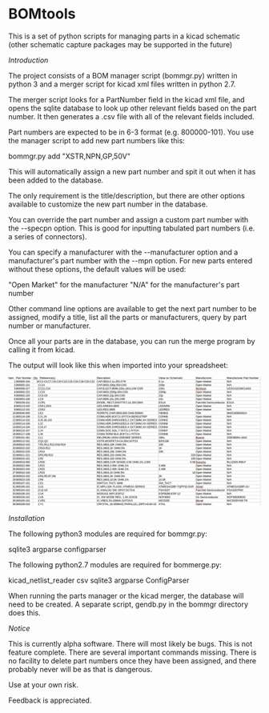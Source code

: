 **BOMtools**
=========
This is a set of python scripts for managing parts in a kicad schematic 
(other schematic capture packages may be supported in the future)

*Introduction*

The project consists of a BOM manager script (bommgr.py) written in
python 3 and a merger script for kicad xml files written in python 2.7.

The merger script looks for a PartNumber field in the kicad xml file,
and opens the sqlite database to look up other relevant fields based
on the part number. It then generates a .csv file with all of the
relevant fields included.

Part numbers are expected to be in 6-3 format (e.g. 800000-101). You use
the manager script to add new part numbers like this:

bommgr.py add "XSTR,NPN,GP,50V"

This will automatically assign a new part number and spit it out
when it has been added to the database.

The only requirement is the title/description, but there are other
options available to customize the new part number in the database.

You can override the part number and assign a custom part number with
the --specpn option. This is good for inputting tabulated part numbers
(i.e. a series of connectors).

You can specify a manufacturer with the --manufacturer option and a
manufacturer's part number with the --mpn option. For new parts entered
without these options, the default values will be used:

"Open Market" for the manufacturer
"N/A" for the manufacturer's part number

Other command line options are available to get the next part number to
be assigned, modify a title, list all the parts or manufacturers, query
by part number or manufacturer.

Once all your parts are in the database, you can run the merge program
by calling it from kicad. 

The output will look like this when imported into your spreadsheet:

![ProjectPicture](Screenshot.png)


*Installation*

The following python3 modules are required for bommgr.py:

sqlite3
argparse
configparser

The following python2.7 modules are required for bommerge.py:

kicad_netlist_reader
csv
sqlite3
argparse
ConfigParser

When running the parts manager or the kicad merger, the database will
need to be created. A separate script, gendb.py in the bommgr
directory does this.

*Notice*

This is currently alpha software. There will most likely be bugs. This is not feature complete. There
are several important commands missing. There is no facility to delete part numbers once they have been
assigned, and there probably never will be as that is dangerous. 

Use at your own risk.

Feedback is appreciated.





